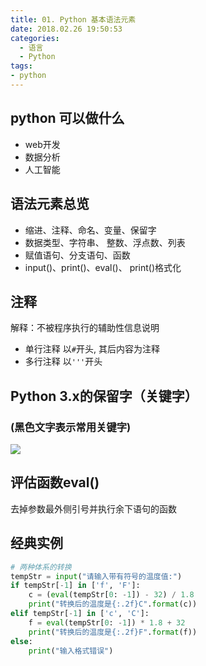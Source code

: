 ```yaml
---
title: 01. Python 基本语法元素
date: 2018.02.26 19:50:53
categories:
  - 语言
  - Python
tags:
- python
---
```


## python 可以做什么

* web开发
* 数据分析
* 人工智能

## 语法元素总览

* 缩进、注释、命名、变量、保留字
* 数据类型、字符串、 整数、浮点数、列表
* 赋值语句、分支语句、函数
* input()、print()、eval()、 print()格式化

## 注释

解释：不被程序执行的辅助性信息说明

* 单行注释 以`#`开头, 其后内容为注释
* 多行注释 以`'''`开头

## Python 3.x的保留字（关键字）

### (黑色文字表示常用关键字)

![](https://upload-images.jianshu.io/upload_images/1662509-17c2749cd451727a.png?imageMogr2/auto-orient/strip%7CimageView2/2/w/1240)

## 评估函数eval()

去掉参数最外侧引号并执行余下语句的函数

## 经典实例

```py
# 两种体系的转换
tempStr = input("请输入带有符号的温度值:")
if tempStr[-1] in ['f', 'F']:
    c = (eval(tempStr[0: -1]) - 32) / 1.8
    print("转换后的温度是{:.2f}C".format(c))
elif tempStr[-1] in ['c', 'C']:
    f = eval(tempStr[0: -1]) * 1.8 + 32
    print("转换后的温度是{:.2f}F".format(f))
else:
    print("输入格式错误")
```
